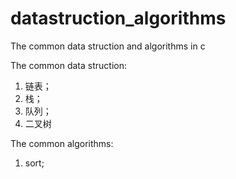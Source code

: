 # datastruction_algorithms
The common data struction and algorithms in c

The common data struction:
1. 链表；
2. 栈；
3. 队列；
4. 二叉树

The common algorithms:
1. sort;
